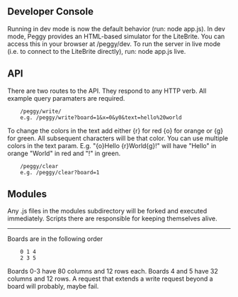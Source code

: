 Developer Console
---------------
Running in dev mode is now the default behavior (run: node app.js). In dev mode, Peggy provides an HTML-based simulator for the LiteBrite. You can access this in your browser at /peggy/dev. To run the server in live mode (i.e. to connect to the LiteBrite directly), run: node app.js live.

API
---------------
There are two routes to the API. They respond to any HTTP verb. All example query paramaters are required.
```
	/peggy/write/
	e.g. /peggy/write?board=1&x=0&y0&text=hello%20world
```
To change the colors in the text add either {r} for red {o} for orange or {g} for green. All subsequent characters will be that color. You can use multiple colors in the text param. E.g. "{o}Hello {r}World{g}!" will have "Hello" in orange "World" in red and "!" in green.

```
	/peggy/clear
	e.g. /peggy/clear?board=1
```

Modules 
---------------
Any .js files in the modules subdirectory will be forked and executed immediately. Scripts there are responsible for keeping themselves alive.

----------------
Boards are in the following order 
```
	0 1 4
	2 3 5
```
Boards 0-3 have 80 columns and 12 rows each.
Boards 4 and 5 have 32 columns and 12 rows.
A request that extends a write request beyond a board will probably, maybe fail.
